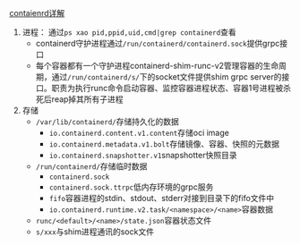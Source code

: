 [contaienrd详解](https://www.rectcircle.cn/posts/)
1. 进程：
通过`ps xao pid,ppid,uid,cmd|grep containerd`查看
    + containerd守护进程通过`/run/containerd/containerd.sock`提供grpc接口
    + 每个容器都有一个守护进程containerd-shim-runc-v2管理容器的生命周期，通过`/run/containerd/s/`下的socket文件提供shim grpc server的接口。职责为执行runc命令启动容器、监控容器进程状态、容器1号进程被杀死后reap掉其所有子进程
2. 存储
    + `/var/lib/containerd/`存储持久化的数据
        + `io.containerd.content.v1.content`存储oci image
        + `io.containerd.metadata.v1.bolt`存储镜像、容器、快照的元数据
        + `io.containerd.snapshotter.v1`snapshotter快照目录
    + `/run/containerd/`存储临时数据
        + `containerd.sock`
        + `containerd.sock.ttrpc`低内存环境的grpc服务
        + `fifo`容器进程的stdin、stdout、stderr对接到目录下的fifo文件中
        + `io.containerd.runtime.v2.task/<namespace>/<name>`容器数据
    + `runc/<default>/<name>/state.json`容器状态文件
    + `s/xxx`与shim进程通讯的sock文件
